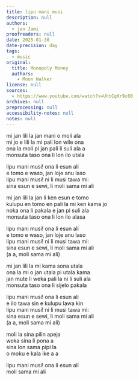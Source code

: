 ```yaml
---
title: lipu mani musi
description: null
authors:
  - jan Jami
proofreaders: null
date: 2025-01-30
date-precision: day
tags:
  - music
original:
  title: Monopoly Money
  authors:
    - Moon Walker
license: null
sources:
  - https://www.youtube.com/watch?v=UhtCgKr9c60
archives: null
preprocessing: null
accessibility-notes: null
notes: null
---
```


mi jan lili la jan mani o moli ala  
mi jo e lili la mi pali lon wile ona  
ona la moli pi jan pali li suli ala a  
monsuta taso ona li lon ilo utala

lipu mani musi! ona li esun ali  
e tomo e waso, jan loje anu laso  
lipu mani musi! ni li musi tawa mi:  
sina esun e sewi, li moli sama mi ali


mi jan lili la jan li ken esun e tomo  
kulupu en tomo en pali la mi ken kama jo  
noka ona li pakala e jan pi suli ala  
monsuta taso ona li lon ilo alasa

lipu mani musi! ona li esun ali  
e tomo e waso, jan loje anu laso  
lipu mani musi! ni li musi tawa mi:  
sina esun e sewi, li moli sama mi ali  
(a a, moli sama mi ali)

mi jan lili la mi kama sona utala  
ona la mi o jan utala pi utala kama  
jan mute li weka pali la ni li suli ala  
monsuta taso ona li sijelo pakala

lipu mani musi! ona li esun ali  
e ilo tawa sin e kulupu lawa kin  
lipu mani musi! ni li musi tawa mi:  
sina esun e sewi, li moli sama mi ali  
(a a, moli sama mi ali)

moli la sina pilin apeja  
weka sina li pona a  
sina lon sama pipi la  
o moku e kala ike a a

lipu mani musi! ona li esun ali  
moli sama mi ali